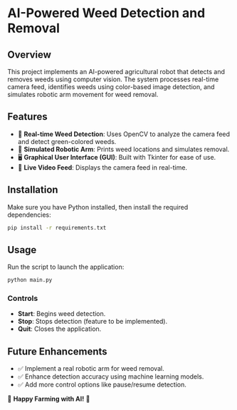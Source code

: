 # AI-Powered Weed Detection and Removal

## Overview
This project implements an AI-powered agricultural robot that detects and removes weeds using computer vision. The system processes real-time camera feed, identifies weeds using color-based image detection, and simulates robotic arm movement for weed removal.

## Features
- 🌱 **Real-time Weed Detection**: Uses OpenCV to analyze the camera feed and detect green-colored weeds.
- 🤖 **Simulated Robotic Arm**: Prints weed locations and simulates removal.
- 🖥️ **Graphical User Interface (GUI)**: Built with Tkinter for ease of use.
- 🎥 **Live Video Feed**: Displays the camera feed in real-time.

## Installation
Make sure you have Python installed, then install the required dependencies:
```sh
pip install -r requirements.txt
```

## Usage
Run the script to launch the application:
```sh
python main.py
```
### Controls
- **Start**: Begins weed detection.
- **Stop**: Stops detection (feature to be implemented).
- **Quit**: Closes the application.

## Future Enhancements
- ✅ Implement a real robotic arm for weed removal.
- ✅ Enhance detection accuracy using machine learning models.
- ✅ Add more control options like pause/resume detection.

🚜 **Happy Farming with AI!** 🌾
